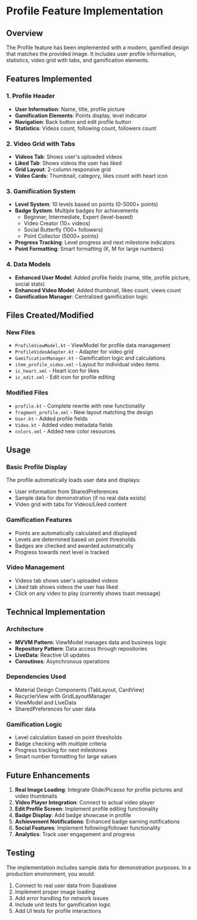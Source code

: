 # Profile Feature Implementation

## Overview
The Profile feature has been implemented with a modern, gamified design that matches the provided image. It includes user profile information, statistics, video grid with tabs, and gamification elements.

## Features Implemented

### 1. Profile Header
- **User Information**: Name, title, profile picture
- **Gamification Elements**: Points display, level indicator
- **Navigation**: Back button and edit profile button
- **Statistics**: Videos count, following count, followers count

### 2. Video Grid with Tabs
- **Videos Tab**: Shows user's uploaded videos
- **Liked Tab**: Shows videos the user has liked
- **Grid Layout**: 2-column responsive grid
- **Video Cards**: Thumbnail, category, likes count with heart icon

### 3. Gamification System
- **Level System**: 10 levels based on points (0-5000+ points)
- **Badge System**: Multiple badges for achievements
  - Beginner, Intermediate, Expert (level-based)
  - Video Creator (10+ videos)
  - Social Butterfly (100+ followers)
  - Point Collector (5000+ points)
- **Progress Tracking**: Level progress and next milestone indicators
- **Point Formatting**: Smart formatting (K, M for large numbers)

### 4. Data Models
- **Enhanced User Model**: Added profile fields (name, title, profile picture, social stats)
- **Enhanced Video Model**: Added thumbnail, likes count, views count
- **Gamification Manager**: Centralized gamification logic

## Files Created/Modified

### New Files
- `ProfileViewModel.kt` - ViewModel for profile data management
- `ProfileVideoAdapter.kt` - Adapter for video grid
- `GamificationManager.kt` - Gamification logic and calculations
- `item_profile_video.xml` - Layout for individual video items
- `ic_heart.xml` - Heart icon for likes
- `ic_edit.xml` - Edit icon for profile editing

### Modified Files
- `profile.kt` - Complete rewrite with new functionality
- `fragment_profile.xml` - New layout matching the design
- `User.kt` - Added profile fields
- `Video.kt` - Added video metadata fields
- `colors.xml` - Added new color resources

## Usage

### Basic Profile Display
The profile automatically loads user data and displays:
- User information from SharedPreferences
- Sample data for demonstration (if no real data exists)
- Video grid with tabs for Videos/Liked content

### Gamification Features
- Points are automatically calculated and displayed
- Levels are determined based on point thresholds
- Badges are checked and awarded automatically
- Progress towards next level is tracked

### Video Management
- Videos tab shows user's uploaded videos
- Liked tab shows videos the user has liked
- Click on any video to play (currently shows toast message)

## Technical Implementation

### Architecture
- **MVVM Pattern**: ViewModel manages data and business logic
- **Repository Pattern**: Data access through repositories
- **LiveData**: Reactive UI updates
- **Coroutines**: Asynchronous operations

### Dependencies Used
- Material Design Components (TabLayout, CardView)
- RecyclerView with GridLayoutManager
- ViewModel and LiveData
- SharedPreferences for user data

### Gamification Logic
- Level calculation based on point thresholds
- Badge checking with multiple criteria
- Progress tracking for next milestones
- Smart number formatting for large values

## Future Enhancements
1. **Real Image Loading**: Integrate Glide/Picasso for profile pictures and video thumbnails
2. **Video Player Integration**: Connect to actual video player
3. **Edit Profile Screen**: Implement profile editing functionality
4. **Badge Display**: Add badge showcase in profile
5. **Achievement Notifications**: Enhanced badge earning notifications
6. **Social Features**: Implement following/follower functionality
7. **Analytics**: Track user engagement and progress

## Testing
The implementation includes sample data for demonstration purposes. In a production environment, you would:
1. Connect to real user data from Supabase
2. Implement proper image loading
3. Add error handling for network issues
4. Include unit tests for gamification logic
5. Add UI tests for profile interactions 